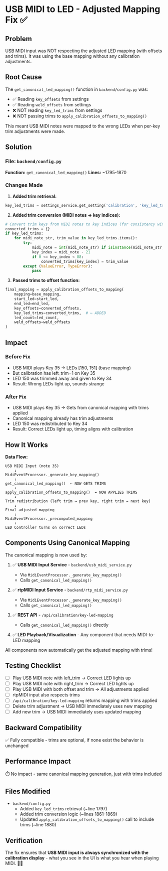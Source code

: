 # USB MIDI to LED - Adjusted Mapping Fix ✅

## Problem
USB MIDI input was NOT respecting the adjusted LED mapping (with offsets and trims). It was using the base mapping without any calibration adjustments.

## Root Cause
The `get_canonical_led_mapping()` function in `backend/config.py` was:
- ✅ Reading `key_offsets` from settings
- ✅ Reading `weld_offsets` from settings
- ❌ NOT reading `key_led_trims` from settings
- ❌ NOT passing trims to `apply_calibration_offsets_to_mapping()`

This meant USB MIDI notes were mapped to the wrong LEDs when per-key trim adjustments were made.

## Solution

### File: `backend/config.py`
**Function:** `get_canonical_led_mapping()`
**Lines:** ~1795-1870

### Changes Made

1. **Added trim retrieval:**
```python
key_led_trims = settings_service.get_setting('calibration', 'key_led_trims', {})
```

2. **Added trim conversion (MIDI notes → key indices):**
```python
# Convert trim keys from MIDI notes to key indices (for consistency with offsets)
converted_trims = {}
if key_led_trims:
    for midi_note_str, trim_value in key_led_trims.items():
        try:
            midi_note = int(midi_note_str) if isinstance(midi_note_str, str) else midi_note_str
            key_index = midi_note - 21
            if 0 <= key_index < 88:
                converted_trims[key_index] = trim_value
        except (ValueError, TypeError):
            pass
```

3. **Passed trims to offset function:**
```python
final_mapping = apply_calibration_offsets_to_mapping(
    mapping=base_mapping,
    start_led=start_led,
    end_led=end_led,
    key_offsets=converted_offsets,
    key_led_trims=converted_trims,  # ← ADDED
    led_count=led_count,
    weld_offsets=weld_offsets
)
```

## Impact

### Before Fix
- USB MIDI plays Key 35 → LEDs [150, 151] (base mapping)
- But calibration has left_trim=1 on Key 35
- LED 150 was trimmed away and given to Key 34
- Result: Wrong LEDs light up, sounds strange

### After Fix
- USB MIDI plays Key 35 → Gets from canonical mapping with trims applied
- Canonical mapping already has trim adjustments
- LED 150 was redistributed to Key 34
- Result: Correct LEDs light up, timing aligns with calibration

## How It Works

**Data Flow:**

```
USB MIDI Input (note 35)
    ↓
MidiEventProcessor._generate_key_mapping()
    ↓
get_canonical_led_mapping()  ← NOW GETS TRIMS
    ↓
apply_calibration_offsets_to_mapping()  ← NOW APPLIES TRIMS
    ↓
Trim redistribution (left trim → prev key, right trim → next key)
    ↓
Final adjusted mapping
    ↓
MidiEventProcessor._precomputed_mapping
    ↓
LED Controller turns on correct LEDs
```

## Components Using Canonical Mapping

The canonical mapping is now used by:

1. ✅ **USB MIDI Input Service** - `backend/usb_midi_service.py`
   - Via `MidiEventProcessor._generate_key_mapping()`
   - Calls `get_canonical_led_mapping()`

2. ✅ **rtpMIDI Input Service** - `backend/rtp_midi_service.py`
   - Via `MidiEventProcessor._generate_key_mapping()`
   - Calls `get_canonical_led_mapping()`

3. ✅ **REST API** - `/api/calibration/key-led-mapping`
   - Calls `get_canonical_led_mapping()` directly

4. ✅ **LED Playback/Visualization** - Any component that needs MIDI-to-LED mapping

All components now automatically get the adjusted mapping with trims!

## Testing Checklist

- [ ] Play USB MIDI note with left_trim → Correct LED lights up
- [ ] Play USB MIDI note with right_trim → Correct LED lights up
- [ ] Play USB MIDI with both offset and trim → All adjustments applied
- [ ] rtpMIDI input also respects trims
- [ ] `/api/calibration/key-led-mapping` returns mapping with trims applied
- [ ] Delete trim adjustment → USB MIDI immediately uses new mapping
- [ ] Add new trim → USB MIDI immediately uses updated mapping

## Backward Compatibility

✅ Fully compatible - trims are optional, if none exist the behavior is unchanged

## Performance Impact

⏱️ No impact - same canonical mapping generation, just with trims included

## Files Modified

- `backend/config.py`
  - Added `key_led_trims` retrieval (~line 1797)
  - Added trim conversion logic (~lines 1861-1869)
  - Updated `apply_calibration_offsets_to_mapping()` call to include trims (~line 1880)

## Verification

The fix ensures that **USB MIDI input is always synchronized with the calibration display** - what you see in the UI is what you hear when playing MIDI. 🎹✨

